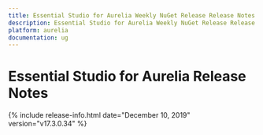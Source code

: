```yaml
---
title: Essential Studio for Aurelia Weekly NuGet Release Release Notes  
description: Essential Studio for Aurelia Weekly NuGet Release Release Notes  
platform: aurelia
documentation: ug
---
```


# Essential Studio for Aurelia  Release Notes  

{% include release-info.html date="December 10, 2019"  version="v17.3.0.34" %} 






